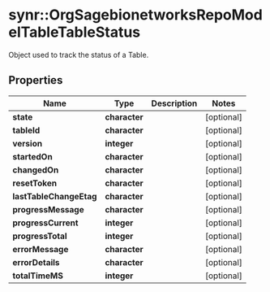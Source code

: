 # synr::OrgSagebionetworksRepoModelTableTableStatus

Object used to track the status of a Table.

## Properties
Name | Type | Description | Notes
------------ | ------------- | ------------- | -------------
**state** | **character** |  | [optional] 
**tableId** | **character** |  | [optional] 
**version** | **integer** |  | [optional] 
**startedOn** | **character** |  | [optional] 
**changedOn** | **character** |  | [optional] 
**resetToken** | **character** |  | [optional] 
**lastTableChangeEtag** | **character** |  | [optional] 
**progressMessage** | **character** |  | [optional] 
**progressCurrent** | **integer** |  | [optional] 
**progressTotal** | **integer** |  | [optional] 
**errorMessage** | **character** |  | [optional] 
**errorDetails** | **character** |  | [optional] 
**totalTimeMS** | **integer** |  | [optional] 


